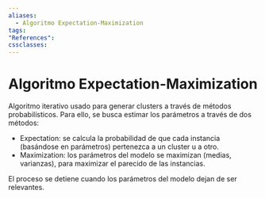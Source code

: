 ```yaml
---
aliases:
  - Algoritmo Expectation-Maximization 
tags:
"References":
cssclasses:
---
```

# Algoritmo Expectation-Maximization 

Algoritmo iterativo usado para generar clusters a través de métodos probabilísticos. Para ello, se busca estimar los parámetros a través de dos métodos:

- Expectation: se calcula la probabilidad de que cada instancia (basándose en parámetros) pertenezca a un cluster u a otro.
- Maximization: los parámetros del modelo se maximizan (medias, varianzas), para maximizar el parecido de las instancias.

El proceso se detiene cuando los parámetros del modelo dejan de ser relevantes.
